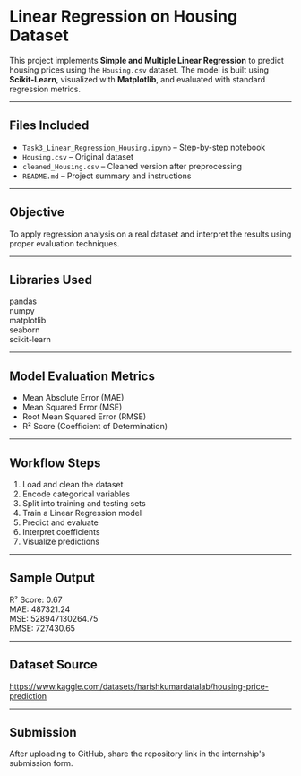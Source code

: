 # Linear Regression on Housing Dataset

This project implements **Simple and Multiple Linear Regression** to predict housing prices using the `Housing.csv` dataset. The model is built using **Scikit-Learn**, visualized with **Matplotlib**, and evaluated with standard regression metrics.

---

## Files Included

- `Task3_Linear_Regression_Housing.ipynb` – Step-by-step notebook
- `Housing.csv` – Original dataset
- `cleaned_Housing.csv` – Cleaned version after preprocessing
- `README.md` – Project summary and instructions

---

## Objective

To apply regression analysis on a real dataset and interpret the results using proper evaluation techniques.

---

## Libraries Used

pandas  
numpy  
matplotlib  
seaborn  
scikit-learn  

---

## Model Evaluation Metrics

- Mean Absolute Error (MAE)  
- Mean Squared Error (MSE)  
- Root Mean Squared Error (RMSE)  
- R² Score (Coefficient of Determination)

---

## Workflow Steps

1. Load and clean the dataset  
2. Encode categorical variables  
3. Split into training and testing sets  
4. Train a Linear Regression model  
5. Predict and evaluate  
6. Interpret coefficients  
7. Visualize predictions

---

## Sample Output

R² Score: 0.67  
MAE: 487321.24  
MSE: 528947130264.75  
RMSE: 727430.65  

---

## Dataset Source

https://www.kaggle.com/datasets/harishkumardatalab/housing-price-prediction

---

## Submission

After uploading to GitHub, share the repository link in the internship's submission form.
